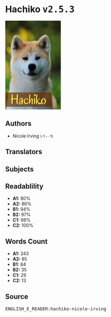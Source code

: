 # Hachiko <kbd>v2.5.3</kbd>

![](./cover.medium.jpg "")

## Authors


 - Nicole Irving <small>(-1 - -1)</small>

## Translators



## Subjects



## Readablility


 - **A1:** 80%
 - **A2:** 86%
 - **B1:** 94%
 - **B2:** 97%
 - **C1:** 98%
 - **C2:** 100%

## Words Count


 - **A1:** 243
 - **A2:** 85
 - **B1:** 84
 - **B2:** 35
 - **C1:** 29
 - **C2:** 13

## Source


<kbd>ENGLISH_E_READER:hachiko-nicole-irving</kbd>
